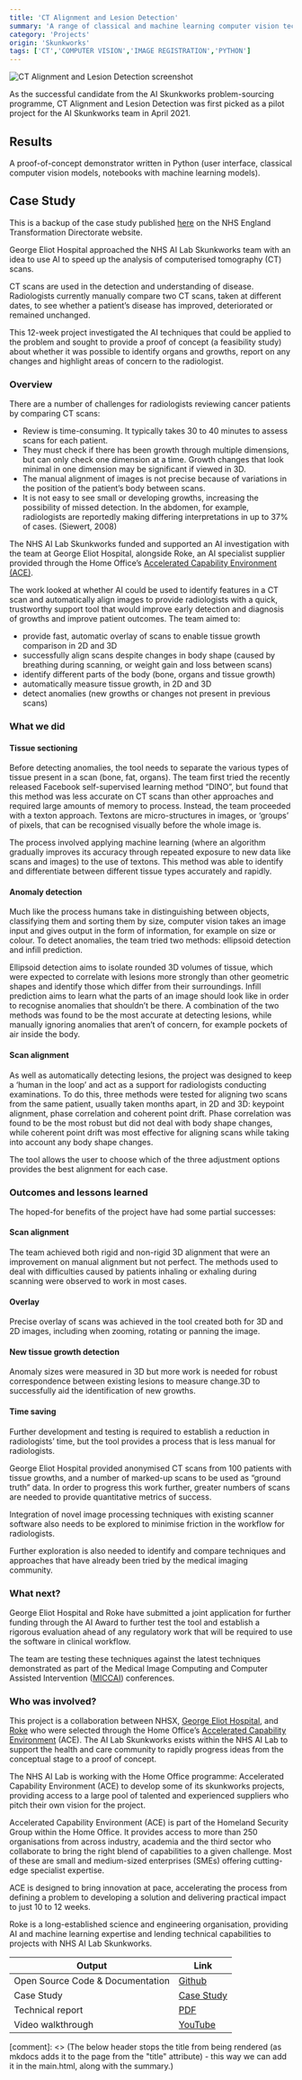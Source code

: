 ```yaml
---
title: 'CT Alignment and Lesion Detection'
summary: 'A range of classical and machine learning computer vision techniques to align and detect lesions in anonymised CT scans over time from George Eliot Hospital NHS Trust.'
category: 'Projects'
origin: 'Skunkworks'
tags: ['CT','COMPUTER VISION','IMAGE REGISTRATION','PYTHON']
---
```


![CT Alignment and Lesion Detection screenshot](../images/ct-alignment.png)

As the successful candidate from the AI Skunkworks problem-sourcing programme, CT Alignment and Lesion Detection was first picked as a pilot project for the AI Skunkworks team in April 2021.

## Results

A proof-of-concept demonstrator written in Python (user interface, classical computer vision models, notebooks with machine learning models).

## Case Study

This is a backup of the case study published [here](https://transform.england.nhs.uk/ai-lab/explore-all-resources/develop-ai/using-ai-to-identify-tissue-growth-from-ct-scans/) on the NHS England Transformation Directorate website.

George Eliot Hospital approached the NHS AI Lab Skunkworks team with an idea to use AI to speed up the analysis of computerised tomography (CT) scans.

CT scans are used in the detection and understanding of disease. Radiologists currently manually compare two CT scans, taken at different dates, to see whether a patient’s disease has improved, deteriorated or remained unchanged.

This 12-week project investigated the AI techniques that could be applied to the problem and sought to provide a proof of concept (a feasibility study) about whether it was possible to identify organs and growths, report on any changes and highlight areas of concern to the radiologist.

### Overview

There are a number of challenges for radiologists reviewing cancer patients by comparing CT scans:

- Review is time-consuming. It typically takes 30 to 40 minutes to assess scans for each patient.
- They must check if there has been growth through multiple dimensions, but can only check one dimension at a time. Growth changes that look minimal in one dimension may be significant if viewed in 3D.
- The manual alignment of images is not precise because of variations in the position of the patient’s body between scans.
- It is not easy to see small or developing growths, increasing the possibility of missed detection. In the abdomen, for example, radiologists are reportedly making differing interpretations in up to 37% of cases. (Siewert, 2008)

The NHS AI Lab Skunkworks funded and supported an AI investigation with the team at George Eliot Hospital, alongside Roke, an AI specialist supplier provided through the Home Office’s [Accelerated Capability Environment (ACE)](https://transform.england.nhs.uk/ai-lab/explore-all-resources/develop-ai/using-ai-to-identify-tissue-growth-from-ct-scans/#who).

The work looked at whether AI could be used to identify features in a CT scan and automatically align images to provide radiologists with a quick, trustworthy support tool that would improve early detection and diagnosis of growths and improve patient outcomes. The team aimed to:

- provide fast, automatic overlay of scans to enable tissue growth comparison in 2D and 3D
- successfully align scans despite changes in body shape (caused by breathing during scanning, or weight gain and loss between scans)
- identify different parts of the body (bone, organs and tissue growth)
- automatically measure tissue growth, in 2D and 3D
- detect anomalies (new growths or changes not present in previous scans)

### What we did

#### Tissue sectioning

Before detecting anomalies, the tool needs to separate the various types of tissue present in a scan (bone, fat, organs). The team first tried the recently released Facebook self-supervised learning method “DINO”, but found that this method was less accurate on CT scans than other approaches and required large amounts of memory to process. Instead, the team proceeded with a texton approach. Textons are micro-structures in images, or ‘groups’ of pixels, that can be recognised visually before the whole image is.

The process involved applying machine learning (where an algorithm gradually improves its accuracy through repeated exposure to new data like scans and images) to the use of textons. This method was able to identify and differentiate between different tissue types accurately and rapidly.

#### Anomaly detection

Much like the process humans take in distinguishing between objects, classifying them and sorting them by size, computer vision takes an image input and gives output in the form of information, for example on size or colour. To detect anomalies, the team tried two methods: ellipsoid detection and infill prediction.

Ellipsoid detection aims to isolate rounded 3D volumes of tissue, which were expected to correlate with lesions more strongly than other geometric shapes and identify those which differ from their surroundings. Infill prediction aims to learn what the parts of an image should look like in order to recognise anomalies that shouldn’t be there. A combination of the two methods was found to be the most accurate at detecting lesions, while manually ignoring anomalies that aren’t of concern, for example pockets of air inside the body.

#### Scan alignment

As well as automatically detecting lesions, the project was designed to keep a ‘human in the loop’ and act as a support for radiologists conducting examinations. To do this, three methods were tested for aligning two scans from the same patient, usually taken months apart, in 2D and 3D: keypoint alignment, phase correlation and coherent point drift. Phase correlation was found to be the most robust but did not deal with body shape changes, while coherent point drift was most effective for aligning scans while taking into account any body shape changes.

The tool allows the user to choose which of the three adjustment options provides the best alignment for each case.

### Outcomes and lessons learned

The hoped-for benefits of the project have had some partial successes:

#### Scan alignment

The team achieved both rigid and non-rigid 3D alignment that were an improvement on manual alignment but not perfect. The methods used to deal with difficulties caused by patients inhaling or exhaling during scanning were observed to work in most cases.

#### Overlay

Precise overlay of scans was achieved in the tool created both for 3D and 2D images, including when zooming, rotating or panning the image.

#### New tissue growth detection

Anomaly sizes were measured in 3D but more work is needed for robust correspondence between existing lesions to measure change.3D to successfully aid the identification of new growths.

#### Time saving

Further development and testing is required to establish a reduction in radiologists’ time, but the tool provides a process that is less manual for radiologists.

George Eliot Hospital provided anonymised CT scans from 100 patients with tissue growths, and a number of marked-up scans to be used as “ground truth” data. In order to progress this work further, greater numbers of scans are needed to provide quantitative metrics of success.

Integration of novel image processing techniques with existing scanner software also needs to be explored to minimise friction in the workflow for radiologists.

Further exploration is also needed to identify and compare techniques and approaches that have already been tried by the medical imaging community.

### What next?

George Eliot Hospital and Roke have submitted a joint application for further funding through the AI Award to further test the tool and establish a rigorous evaluation ahead of any regulatory work that will be required to use the software in clinical workflow.

The team are testing these techniques against the latest techniques demonstrated as part of the Medical Image Computing and Computer Assisted Intervention ([MICCAI](http://www.miccai.org/)) conferences.

### Who was involved?

This project is a collaboration between NHSX, [George Eliot Hospital](http://www.geh.nhs.uk/), and [Roke](https://www.roke.co.uk/) who were selected through the Home Office’s [Accelerated Capability Environment](https://www.gov.uk/government/groups/accelerated-capability-environment-ace) (ACE). The AI Lab Skunkworks exists within the NHS AI Lab to support the health and care community to rapidly progress ideas from the conceptual stage to a proof of concept.

The NHS AI Lab is working with the Home Office programme: Accelerated Capability Environment (ACE) to develop some of its skunkworks projects, providing access to a large pool of talented and experienced suppliers who pitch their own vision for the project.

Accelerated Capability Environment (ACE) is part of the Homeland Security Group within the Home Office. It provides access to more than 250 organisations from across industry, academia and the third sector who collaborate to bring the right blend of capabilities to a given challenge. Most of these are small and medium-sized enterprises (SMEs) offering cutting-edge specialist expertise.

ACE is designed to bring innovation at pace, accelerating the process from defining a problem to developing a solution and delivering practical impact to just 10 to 12 weeks.

Roke is a long-established science and engineering organisation, providing AI and machine learning expertise and lending technical capabilities to projects with NHS AI Lab Skunkworks.

Output|Link
---|---
Open Source Code & Documentation|[Github](https://github.com/nhsx/skunkworks-ct-alignment-lesion-detection)
Case Study|[Case Study](https://www.nhsx.nhs.uk/ai-lab/explore-all-resources/develop-ai/using-ai-to-identify-tissue-growth-from-ct-scans/)
Technical report|[PDF](https://github.com/nhsx/skunkworks-ct-alignment-lesion-detection/blob/main/docs/NHS_AI_Lab_Skunkworks_CT_Alignment_Lesion_Detection_Technical_Report.pdf)
Video walkthrough|[YouTube](http://www.youtube.com/watch?v=QygOnGLcszk)

[comment]: <> (The below header stops the title from being rendered (as mkdocs adds it to the page from the "title" attribute) - this way we can add it in the main.html, along with the summary.)
#
